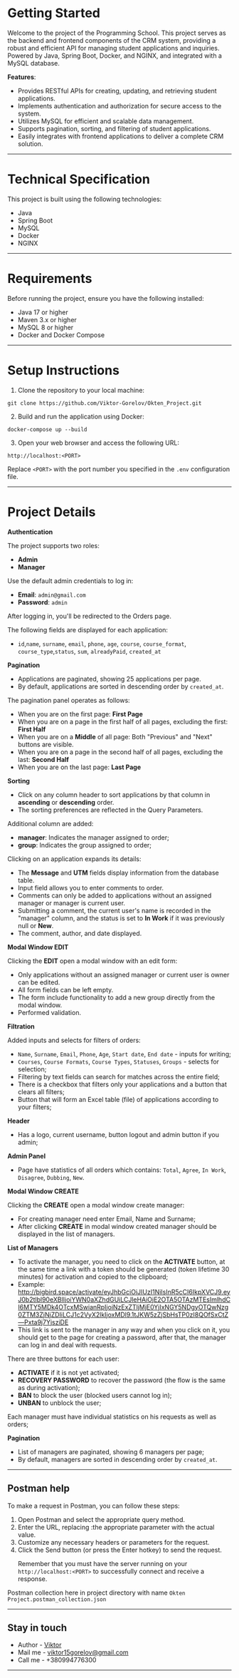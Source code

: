 # Getting Started
Welcome to the project of the Programming School. 
This project serves as the backend and frontend components of the CRM system, 
providing a robust and efficient API for managing student applications and inquiries. 
Powered by Java, Spring Boot, Docker, and NGINX, and integrated with a MySQL database.

**Features**:
- Provides RESTful APIs for creating, updating, and retrieving student applications.
- Implements authentication and authorization for secure access to the system.
- Utilizes MySQL for efficient and scalable data management.
- Supports pagination, sorting, and filtering of student applications.
- Easily integrates with frontend applications to deliver a complete CRM solution.

----
# Technical Specification
This project is built using the following technologies:

- Java
- Spring Boot
- MySQL
- Docker
- NGINX

----
# Requirements
Before running the project, ensure you have the following installed:

- Java 17 or higher
- Maven 3.x or higher
- MySQL 8 or higher
- Docker and Docker Compose

----
# Setup Instructions
1. Clone the repository to your local machine:

```
git clone https://github.com/Viktor-Gorelov/Okten_Project.git
```

2. Build and run the application using Docker:

```
docker-compose up --build
```

3. Open your web browser and access the following URL:

```
http://localhost:<PORT>
```

Replace `<PORT>` with the port number you specified in the `.env` configuration file.

----
# Project Details
**Authentication**

The project supports two roles:
- **Admin**
- **Manager**

Use the default admin credentials to log in:
- **Email**: `admin@gmail.com`
- **Password**: `admin`

After logging in, you'll be redirected to the Orders page. 

The following fields are displayed for each application:

- `id`,`name`, `surname`, `email`, `phone`, `age`, `course`, `course_format`, `course_type`,`status`, `sum`, `alreadyPaid`, `created_at`

**Pagination**
- Applications are paginated, showing 25 applications per page.
- By default, applications are sorted in descending order by `created_at`.

The pagination panel operates as follows:

- When you are on the first page: **First Page**
- When you are on a page in the first half of all pages, excluding the first: **First Half**
- When you are on a **Middle** of all page: Both "Previous" and "Next" buttons are visible.
- When you are on a page in the second half of all pages, excluding the last: **Second Half**
- When you are on the last page: **Last Page**

**Sorting**
- Click on any column header to sort applications by that column in **ascending** or **descending** order.
- The sorting preferences are reflected in the Query Parameters.

Additional column are added:
- **manager**: Indicates the manager assigned to order;
- **group**: Indicates the group assigned to order;

Clicking on an application expands its details:
- The **Message** and **UTM** fields display information from the database table.
- Input field allows you to enter comments to order.
- Comments can only be added to applications without an assigned manager or manager is current user.
- Submitting a comment, the current user's name is recorded in the "manager" column, and the status is set to **In Work** if it was previously null or **New**.
- The comment, author, and date displayed.

**Modal Window EDIT**

Clicking the **EDIT** open a modal window with an edit form:
- Only applications without an assigned manager or current user is owner can be edited.
- All form fields can be left empty.
- The form include functionality to add a new group directly from the modal window.
- Performed validation.

**Filtration**

Added inputs and selects for filters of orders:
- `Name`, `Surname`, `Email`, `Phone`, `Age`, `Start date`, `End date` - inputs for writing;
- `Courses`, `Course Formats`, `Course Types`, `Statuses`, `Groups` - selects for selection;
- Filtering by text fields can search for matches across the entire field;
- There is a checkbox that filters only your applications and a button that clears all filters;
- Button that will form an Excel table (file) of applications according to your filters;

**Header**
- Has a logo, current username, button logout and admin button if you admin;

**Admin Panel**
- Page have statistics of all orders which contains: `Total`, `Agree`, `In Work`, `Disagree`, `Dubbing`, `New`.  

**Modal Window CREATE**

Clicking the **CREATE** open a modal window create manager:
- For creating manager need enter Email, Name and Surname;
- After clicking **CREATE** in modal window created manager should be displayed in the list of managers.

**List of Managers**
- To activate the manager, you need to click on the **ACTIVATE** button, at the same time a link with a token should be generated (token lifetime 30 minutes) for activation and copied to the clipboard;
- Example: http://bigbird.space/activate/eyJhbGciOiJIUzI1NiIsInR5cCI6IkpXVCJ9.eyJ0b2tlbl90eXBlIjoiYWN0aXZhdGUiLCJleHAiOjE2OTA5OTAzMTEsImlhdCI6MTY5MDk4OTcxMSwianRpIjoiNzExZTljMjE0YjIxNGY5NDgyOTQwNzg0ZTM3ZjNjZDIiLCJ1c2VyX2lkIjoxMDl9.1tJKW5zZjSbHsTP0zI8QOfSxCtZ—Pxta9j7YjsziDE
- This link is sent to the manager in any way and when you click on it, you should get to the page for creating a password, after that, the manager can log in and deal with requests.

There are three buttons for each user:
- **ACTIVATE** if it is not yet activated;
- **RECOVERY PASSWORD** to recover the password (the flow is the same as during activation);
- **BAN** to block the user (blocked users cannot log in);
- **UNBAN** to unblock the user; 

Each manager must have individual statistics on his requests as well as orders;

**Pagination**
- List of managers are paginated, showing 6 managers per page;
- By default, managers are sorted in descending order by `created_at`.
----
## Postman help
To make a request in Postman, you can follow these steps:

1. Open Postman and select the appropriate query method.
2. Enter the URL, replacing :the appropriate parameter with the actual value.
3. Customize any necessary headers or parameters for the request.
4. Click the Send button (or press the Enter hotkey) to send the request.<p> Remember that you must have the server running on your `http://localhost:<PORT>` to successfully connect and receive a response.</p>

Postman collection here in project directory with name `Okten Project.postman_collection.json`

----
## Stay in touch
- Author - [Viktor](https://github.com/Viktor-Gorelov)
- Mail me - <a href="mailto:viktor15gorelov@gmail.com">viktor15gorelov@gmail.com</a>
- Call me - +380994776300

----